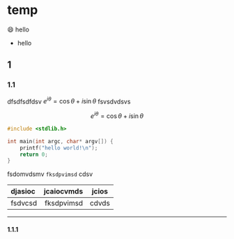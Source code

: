 # temp
:smile: hello
- hello

## 1
### 1.1

dfsdfsdfdsv $e^{i\theta} = \cos\theta + i\sin\theta$ fsvsdvdsvs

$$
e^{i\theta} = \cos\theta + i\sin\theta
$$

```c
#include <stdlib.h>

int main(int argc, char* argv[]) {
    printf("hello world!\n");
    return 0; 
}
```


fsdomvdsmv `fksdpvimsd` cdsv 

|djasioc | jcaiocvmds | jcios |
|:-------|-----------:|:-----:|
|fsdvcsd | fksdpvimsd | cdvds |

---------------
#### 1.1.1


